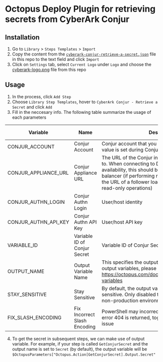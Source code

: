 # Octopus Deploy Plugin for retrieving secrets from CyberArk Conjur

## Installation

1. Go to `Library` > `Steps Templates` > `Import`
2. Copy the content from the [`cyberark-conjur-retrieve-a-secret.json`](https://github.com/quincycheng/conjur-octopus-deploy/blob/main/cyberark-conjur-retrieve-a-secret.json) file in this repo to the text field and click `Import`
3. Click on `Settings` tab, select `Current Logo` under `Logo` and choose the [cyberark-logo.png](https://github.com/quincycheng/conjur-octopus-deploy/blob/main/cyberark-logo.png) file from this repo 

## Usage

1. In the process, click `Add Step`
2. Choose `Library Step Templates`, hover to `CyberArk Conjur - Retrieve a Secret` and click `Add`
3. Fill in the neccesary info. The following table summarize the usage of each parameters

Variable|Name|Description|Default Value
--------|----|-----------|-------------
CONJUR_ACCOUNT|Conjur Account|Conjur account that you are connecting to. This value is set during Conjur deployment|default
CONJUR_APPLIANCE_URL|Conjur Appliance URL|The URL of the Conjur instance you are connecting to. When connecting to DAP configured for high availability, this should be the URL of the master load balancer (if performing read and write operations) or the URL of a follower load balancer (if performing read-only operations)|
CONJUR_AUTHN_LOGIN|Conjur Authn Login|User/host identity|
CONJUR_AUTHN_API_KEY|Conjur Authn API Key|User/host API key|
VARIABLE_ID|Variable ID of Conjur Secret|Variable ID of Conjur Secret|
OUTPUT_NAME|Output Variable Name|This specifies the output variable.   For more details of output variables, please refer to https://octopus.com/docs/projects/variables/output-variables|Secret
STAY_SENSITIVE|Stay Sensitive|By default, the output variable will be saved as sensitive.   Only disabled this for debug purpose in non-production environment|True
FIX_SLASH_ENCODING|Fix Incorrect Slash Encoding|PowerShell may incorrectly decode slashes in URL.   If error 404 is returned, toggling this option may fix the issue|True

4. To get the secret in subsequent steps, we can make use of output variable.
For example, if your step is called `GetConjurSecret` and the output name is set to `Secret` (by default), the output variable will be `$OctopusParameters["Octopus.Action[GetConjurSecret].Output.Secret"`
